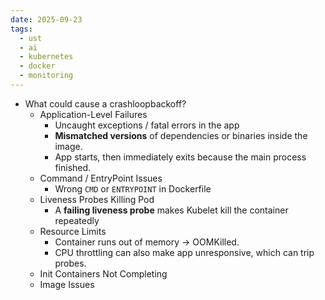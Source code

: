 ```yaml
---
date: 2025-09-23
tags:
  - ust
  - ai
  - kubernetes
  - docker
  - monitoring
---
```

- What could cause a crashloopbackoff?
	- Application-Level Failures
		- Uncaught exceptions / fatal errors in the app
		- **Mismatched versions** of dependencies or binaries inside the image.
		- App starts, then immediately exits because the main process finished.
	- Command / EntryPoint Issues
		- Wrong `CMD` or `ENTRYPOINT` in Dockerfile
	- Liveness Probes Killing Pod
		- A **failing liveness probe** makes Kubelet kill the container repeatedly
	- Resource Limits
		- Container runs out of memory → OOMKilled.
		- CPU throttling can also make app unresponsive, which can trip probes.
	- Init Containers Not Completing
	- Image Issues